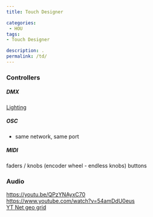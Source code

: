 ```yaml
---
title: Touch Designer

categories:
 - HOU
tags:
- Touch Designer

description: .
permalink: /td/
---
```





### Controllers

##### DMX
[Lighting](/lighting/)

##### OSC
- same network, same port


##### MIDI

faders / knobs (encoder wheel - endless knobs)
buttons

### Audio

https://youtu.be/QPzYNAyxC70   
https://www.youtube.com/watch?v=54amDdU0eus    
[YT Net geo grid](https://youtu.be/BZR1f2YqFVs)  

